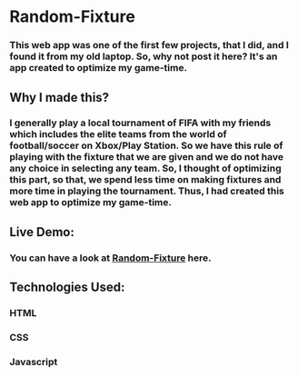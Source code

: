 # Random-Fixture

### This web app was one of the first few projects, that I did, and I found it from my old laptop. So, why not post it here? It's an app created to optimize my game-time.

## Why I made this?

### I generally play a local tournament of FIFA with my friends which includes the elite teams from the world of football/soccer on Xbox/Play Station. So we have this rule of playing with the fixture that we are given and we do not have any choice in selecting any team. So, I thought of optimizing this part, so that, we spend less time on making fixtures and more time in playing the tournament. Thus, I had created this web app to optimize my game-time.

## Live Demo:

### You can have a look at <a href="https://siddhant1419.github.io/Random-Fixture/">Random-Fixture</a> here. 

## Technologies Used:

### HTML
### CSS
### Javascript
